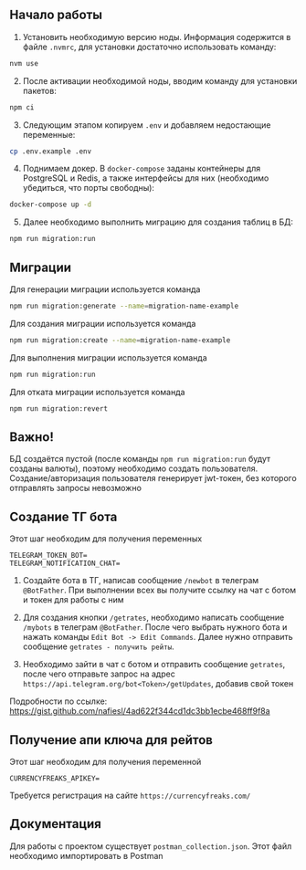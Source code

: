 ## Начало работы

1. Установить необходимую версию ноды. Информация содержится в файле `.nvmrc`, для установки достаточно использовать команду:

```bash
nvm use
```

2. После активации необходимой ноды, вводим команду для установки пакетов:

```bash
npm ci
```

3. Следующим этапом копируем `.env` и добавляем недостающие переменные:

```bash
cp .env.example .env
```

4. Поднимаем докер. В `docker-compose` заданы контейнеры для PostgreSQL и Redis, а также интерфейсы для них (необходимо убедиться, что порты свободны):

```bash
docker-compose up -d
```

5. Далее необходимо выполнить миграцию для создания таблиц в БД:

```bash
npm run migration:run
```

## Миграции

Для генерации миграции используется команда

```bash
npm run migration:generate --name=migration-name-example
```

Для создания миграции используется команда

```bash
npm run migration:create --name=migration-name-example
```

Для выполнения миграции используется команда

```bash
npm run migration:run
```

Для отката миграции используется команда

```bash
npm run migration:revert
```

## Важно! 

БД создаётся пустой (после команды `npm run migration:run` будут созданы валюты), поэтому необходимо создать пользователя. Создание/авторизация пользователя генерирует jwt-токен, без которого отправлять запросы невозможно

## Создание ТГ бота

Этот шаг необходим для получения переменных 

```
TELEGRAM_TOKEN_BOT=
TELEGRAM_NOTIFICATION_CHAT=
```

1. Создайте бота в ТГ, написав сообщение `/newbot` в телеграм `@BotFather`. При выполнении всех вы получите ссылку на чат с ботом и токен для работы с ним

2. Для создания кнопки `/getrates`, необходимо написать сообщение `/mybots` в телеграм `@BotFather`. После чего выбрать нужного бота и нажать команды `Edit Bot -> Edit Commands`. Далее нужно отправить сообщение `getrates - получить рейты`.

3. Необходимо зайти в чат с ботом и отправить сообщение `getrates`, после чего отправьте запрос на адрес `https://api.telegram.org/bot<Token>/getUpdates`, добавив свой токен

Подробности по ссылке: https://gist.github.com/nafiesl/4ad622f344cd1dc3bb1ecbe468ff9f8a

## Получение апи ключа для рейтов

Этот шаг необходим для получения переменной 

```
CURRENCYFREAKS_APIKEY=
```

Требуется регистрация на сайте `https://currencyfreaks.com/`

## Документация

Для работы с проектом существует `postman_collection.json`. Этот файл необходимо импортировать в Postman


